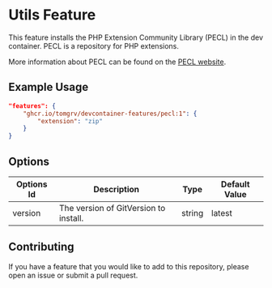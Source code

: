 <!-- @format -->

# Utils Feature

This feature installs the PHP Extension Community Library (PECL) in the dev container. PECL is a repository for PHP extensions.

More information about PECL can be found on the [PECL website](https://pecl.php.net/).

## Example Usage

```json
"features": {
    "ghcr.io/tomgrv/devcontainer-features/pecl:1": {
        "extension": "zip"
    }
}
```

## Options

| Options Id | Description                           | Type   | Default Value |
| ---------- | ------------------------------------- | ------ | ------------- |
| version    | The version of GitVersion to install. | string | latest        |

## Contributing

If you have a feature that you would like to add to this repository, please open an issue or submit a pull request.
